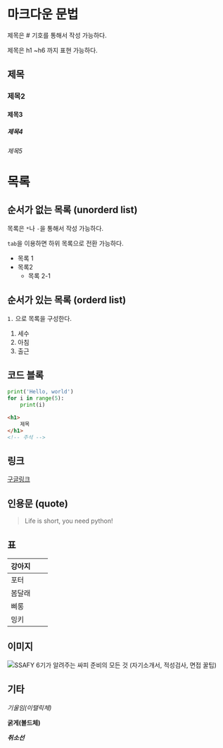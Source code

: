 # 마크다운 문법

제목은 # 기호를 통해서 작성 가능하다.

제목은 h1 ~h6 까지 표현 가능하다.

## 제목

### 제목2

#### 제목3

##### 제목4

###### 제목5

# 목록

## 순서가 없는 목록 (unorderd list)

목록은 `*`나 `-`을 통해서 작성 가능하다. 

`tab`을 이용하면 하위 목록으로 전환 가능하다.

- 목록 1
- 목록2
  - 목록 2-1



## 순서가 있는 목록 (orderd list)

`1.` 으로 목록을 구성한다. 

1. 세수
2. 아침
3. 출근



## 코드 블록

```python
print('Hello, world')
for i in range(5):
    print(i)
```

```html
<h1>
    제목
</h1>
<!-- 주석 -->
```

## 링크

[구글링크](https://google.com)

## 인용문 (quote)

> Life is short, you need python!



## 표

| 강아지 |      |      |
| ------ | ---- | ---- |
| 포터   |      |      |
| 봄달래 |      |      |
| 삐롱   |      |      |
| 밍키   |      |      |



## 이미지

![SSAFY 6기가 알려주는 싸피 준비의 모든 것 (자기소개서, 적성검사, 면접 꿀팁)](markdown.assets/img.jpg)



## 기타

*기울임(이탤릭체)*

**굵게(볼드체)**

***취소선***



